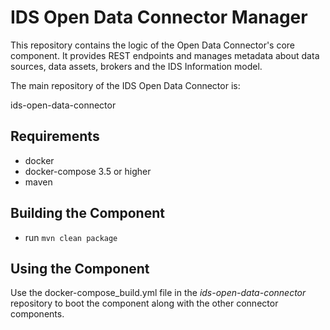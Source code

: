 # IDS Open Data Connector Manager

This repository contains the logic of the Open Data Connector's core component. It provides REST endpoints and manages metadata 
about data sources, data assets, brokers and the IDS Information model.

The main repository of the IDS Open Data Connector is: 

ids-open-data-connector

## Requirements
* docker
* docker-compose 3.5 or higher
* maven

## Building the Component
* run ``mvn clean package``

## Using the Component
Use the docker-compose_build.yml file in the *ids-open-data-connector* repository to boot the component along with the 
other connector components.

